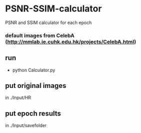 # PSNR-SSIM-calculator
PSNR and SSIM calculator for each epoch

### default images from CelebA (http://mmlab.ie.cuhk.edu.hk/projects/CelebA.html)

 
 
 ## run
 
 * python Calculator.py
 
 ## put original images 
 in ./Input/HR
 
 ## put epoch results 
 in ./Input/savefolder
 
 



